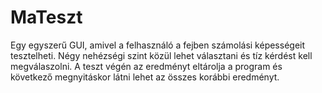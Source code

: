 # MaTeszt
 Egy egyszerű GUI, amivel a felhasználó a fejben számolási képességeit tesztelheti. Négy nehézségi szint közül lehet választani és tíz kérdést kell megválaszolni. A teszt végén az eredményt eltárolja a program és következő megnyitáskor látni lehet az összes korábbi eredményt.
